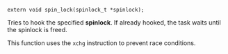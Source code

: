```
extern void spin_lock(spinlock_t *spinlock);
```

Tries to hook the specified **spinlock**.
If already hooked, the task waits until the spinlock is freed.

This function uses the `xchg` instruction to prevent race conditions.
